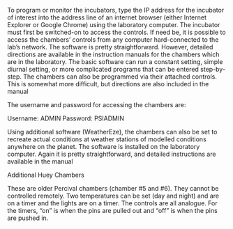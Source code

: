 To program or monitor the incubators, type the IP address for the incubator of interest into the address line of an internet browser (either Internet Explorer or Google Chrome) using the laboratory computer.  The incubator must first be switched-on to access the controls.  If need be, it is possible to access the chambers’ controls from any computer hard-connected to the lab’s network.  The software is pretty straightforward.  However, detailed directions are available in the instruction manuals for the chambers which are in the laboratory.  The basic software can run a constant setting, simple diurnal setting, or more complicated programs that can be entered step-by-step.  The chambers can also be programmed via their attached controls.  This is somewhat more difficult, but directions are also included in the manual

The username and password for accessing the chambers are:

Username: ADMIN
Password: PSIADMIN

Using additional software (WeatherEze), the chambers can also be set to recreate actual conditions at weather stations of modelled conditions anywhere on the planet.  The software is installed on the laboratory computer.  Again it is pretty straightforward, and detailed instructions are available in the manual






Additional Huey Chambers

These are older Percival chambers (chamber #5 and #6).  They cannot be controlled remotely.  Two temperatures can be set (day and night) and are on a timer and the lights are on a timer.  The controls are all analogue.  For the timers, “on” is when the pins are pulled out and “off” is when the pins are pushed in.    
